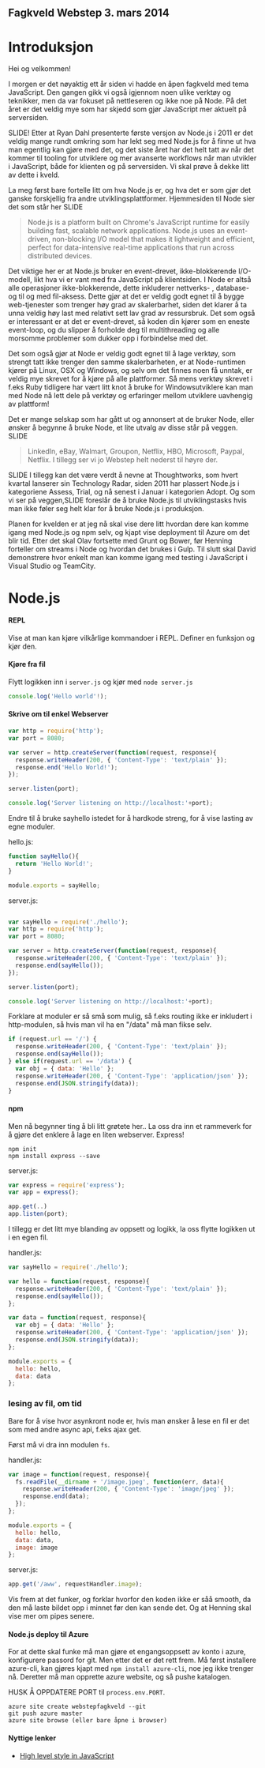 Fagkveld Webstep 3. mars 2014
-----------------------------
Introduksjon
============

Hei og velkommen!

I morgen er det nøyaktig ett år siden vi hadde en åpen fagkveld med tema JavaScript. Den gangen gikk vi også igjennom noen ulike verktøy og teknikker, men da var fokuset på nettleseren og ikke noe på Node. På det året er det veldig mye som har skjedd som gjør JavaScript mer aktuelt på serversiden.

SLIDE!
Etter at Ryan Dahl presenterte første versjon av Node.js i 2011 er det veldig mange rundt omkring som har lekt seg med Node.js for å finne ut hva man egentlig kan gjøre med det, og det siste året har det helt tatt av når det kommer til tooling for utviklere og mer avanserte workflows når man utvikler i JavaScript, både for klienten og på serversiden. Vi skal prøve å dekke litt av dette i kveld.

La meg først bare fortelle litt om hva Node.js er, og hva det er som gjør det ganske forskjellig fra andre utviklingsplattformer. Hjemmesiden til Node sier det som står her SLIDE
> Node.js is a platform built on Chrome's JavaScript runtime for easily building fast, scalable network applications. Node.js uses an event-driven, non-blocking I/O model that makes it lightweight and efficient, perfect for data-intensive real-time applications that run across distributed devices.

Det viktige her er at Node.js bruker en event-drevet, ikke-blokkerende I/O-modell, likt hva vi er vant med fra JavaScript på klientsiden. I Node er altså alle operasjoner ikke-blokkerende, dette inkluderer nettverks- , database- og til og med fil-aksess. Dette gjør at det er veldig godt egnet til å bygge web-tjenester som trenger høy grad av skalerbarhet, siden det klarer å ta unna veldig høy last med relativt sett lav grad av ressursbruk. Det som også er interessant er at det er event-drevet, så koden din kjører som en eneste event-loop, og du slipper å forholde deg til multithreading og alle morsomme problemer som dukker opp i forbindelse med det.

Det som også gjør at Node er veldig godt egnet til å lage verktøy, som strengt tatt ikke trenger den samme skalerbarheten, er at Node-runtimen kjører på Linux, OSX og Windows, og selv om det finnes noen få unntak, er veldig mye skrevet for å kjøre på alle plattformer. Så mens verktøy skrevet i f.eks Ruby tidligere har vært litt knot å bruke for Windowsutviklere kan man med Node nå lett dele på verktøy og erfaringer mellom utviklere uavhengig av plattform!

Det er mange selskap som har gått ut og annonsert at de bruker Node, eller ønsker å begynne å bruke Node, et lite utvalg av disse står på veggen. SLIDE
> LinkedIn, eBay, Walmart, Groupon, Netflix, HBO, Microsoft, Paypal, Netflix.
> I tillegg ser vi jo Webstep helt nederst til høyre der.

SLIDE
I tillegg kan det være verdt å nevne at Thoughtworks, som hvert kvartal lanserer sin Technology Radar, siden 2011 har plassert Node.js i kategoriene Assess, Trial, og nå senest i Januar i kategorien Adopt. Og som vi ser på veggen,SLIDE foreslår de å bruke Node.js til utviklingstasks hvis man ikke føler seg helt klar for å bruke Node.js i produksjon.

Planen for kvelden er at jeg nå skal vise dere litt hvordan dere kan komme igang med Node.js og npm selv, og kjapt vise deployment til Azure om det blir tid. Etter det skal Olav fortsette med Grunt og Bower, før Henning forteller om streams i Node og hvordan det brukes i Gulp. Til slutt skal David demonstrere hvor enkelt man kan komme igang med testing i JavaScript i Visual Studio og TeamCity.

Node.js
=======
#### REPL
Vise at man kan kjøre vilkårlige kommandoer i REPL. Definer en funksjon og kjør den.

#### Kjøre fra fil
Flytt logikken inn i `server.js` og kjør med `node server.js`
```javascript
console.log('Hello world'!);
```

#### Skrive om til enkel Webserver
```javascript
var http = require('http');
var port = 8080;

var server = http.createServer(function(request, response){
  response.writeHeader(200, { 'Content-Type': 'text/plain' });
  response.end('Hello World!');
});

server.listen(port);

console.log('Server listening on http://localhost:'+port);
```

Endre til å bruke sayhello istedet for å hardkode streng, for å vise lasting av egne moduler.

hello.js:
```javascript
function sayHello(){
  return 'Hello World!';
}

module.exports = sayHello;
```
server.js:
```javascript

var sayHello = require('./hello');
var http = require('http');
var port = 8080;

var server = http.createServer(function(request, response){
  response.writeHeader(200, { 'Content-Type': 'text/plain' });
  response.end(sayHello());
});

server.listen(port);

console.log('Server listening on http://localhost:'+port);
```

Forklare at moduler er så små som mulig, så f.eks routing ikke er inkludert i http-modulen, så hvis man vil ha en "/data" må man fikse selv.

```javascript
if (request.url == '/') {
  response.writeHeader(200, { 'Content-Type': 'text/plain' });
  response.end(sayHello());
} else if(request.url == '/data') {
  var obj = { data: 'Hello' };
  response.writeHeader(200, { 'Content-Type': 'application/json' });
  response.end(JSON.stringify(data));
}
```

#### npm
Men nå begynner ting å bli litt grøtete her.. La oss dra inn et rammeverk for å gjøre det enklere å lage en liten webserver. Express!

```
npm init
npm install express --save
```

server.js:
```javascript
var express = require('express');
var app = express();

app.get(..)
app.listen(port);
```

I tillegg er det litt mye blanding av oppsett og logikk, la oss flytte logikken ut i en egen fil.

handler.js:
```javascript
var sayHello = require('./hello');

var hello = function(request, response){
  response.writeHeader(200, { 'Content-Type': 'text/plain' });
  response.end(sayHello());
};

var data = function(request, response){
  var obj = { data: 'Hello' };
  response.writeHeader(200, { 'Content-Type': 'application/json' });
  response.end(JSON.stringify(data));
};

module.exports = {
  hello: hello,
  data: data
};
```

### lesing av fil, om tid

Bare for å vise hvor asynkront node er, hvis man ønsker å lese en fil er det som med andre async api, f.eks ajax get.

Først må vi dra inn modulen `fs`.

handler.js:
```javascript
var image = function(request, response){
  fs.readFile(__dirname + '/image.jpeg', function(err, data){
    response.writeHeader(200, { 'Content-Type': 'image/jpeg' });
    response.end(data);
  });
};

module.exports = {
  hello: hello,
  data: data,
  image: image
};

```

server.js:
```javascript
app.get('/aww', requestHandler.image);
```

Vis frem at det funker, og forklar hvorfor den koden ikke er såå smooth, da den må laste bildet opp i minnet før den kan sende det. Og at Henning skal vise mer om pipes senere.

#### Node.js deploy til Azure

For at dette skal funke må man gjøre et engangsoppsett av konto i azure, konfigurere passord for git. Men etter det er det rett frem. Må først installere azure-cli, kan gjøres kjapt med `npm install azure-cli`, noe jeg ikke trenger nå. Deretter må man opprette azure website, og så pushe katalogen.

HUSK Å OPPDATERE PORT til `process.env.PORT`.

```
azure site create webstepfagkveld --git
git push azure master
azure site browse (eller bare åpne i browser)
```

#### Nyttige lenker
- [High level style in JavaScript](https://gist.github.com/dominictarr/2401787)
